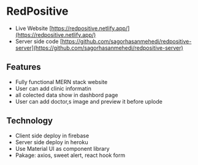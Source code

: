 # RedPositive

- Live Website [https://redpositive.netlify.app/](https://redpositive.netlify.app/)
- Server side code [https://github.com/sagorhasanmehedi/redpositive-server](https://github.com/sagorhasanmehedi/redpositive-server)

## Features

- Fully functional MERN stack website
- User can add clinic informatin
- all colected data show in dashbord page
- User can add doctor,s image and preview it before uplode

## Technology

- Client side deploy in firebase
- Server side deploy in heroku
- Use Material UI as component library
- Pakage: axios, sweet alert, react hook form
